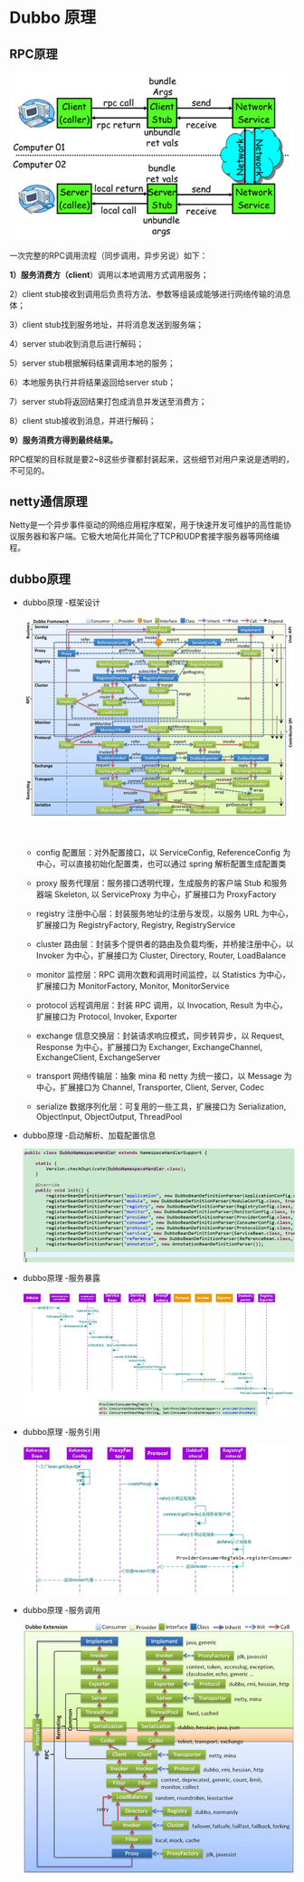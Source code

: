 # Dubbo 原理

## RPC原理

​![image](assets/image-20230308180623-hgidwld.png)​

一次完整的RPC调用流程（同步调用，异步另说）如下：

**1）服务消费方（client**）调用以本地调用方式调用服务；

2）client stub接收到调用后负责将方法、参数等组装成能够进行网络传输的消息体；

3）client stub找到服务地址，并将消息发送到服务端；

4）server stub收到消息后进行解码；

5）server stub根据解码结果调用本地的服务；

6）本地服务执行并将结果返回给server stub；

7）server stub将返回结果打包成消息并发送至消费方；

8）client stub接收到消息，并进行解码；

**9）服务消费方得到最终结果。**

RPC框架的目标就是要2~8这些步骤都封装起来，这些细节对用户来说是透明的，不可见的。

## netty通信原理

Netty是一个异步事件驱动的网络应用程序框架，用于快速开发可维护的高性能协议服务器和客户端。它极大地简化并简化了TCP和UDP套接字服务器等网络编程。

## dubbo原理

* dubbo原理     -框架设计

  ​![image](assets/image-20230308181004-xyyk2u7.png)​

  ‍

  * config 配置层：对外配置接口，以 ServiceConfig, ReferenceConfig 为中心，可以直接初始化配置类，也可以通过 spring 解析配置生成配置类

  * proxy 服务代理层：服务接口透明代理，生成服务的客户端 Stub 和服务器端 Skeleton, 以 ServiceProxy 为中心，扩展接口为 ProxyFactory

  * registry 注册中心层：封装服务地址的注册与发现，以服务 URL 为中心，扩展接口为 RegistryFactory, Registry, RegistryService

  * cluster 路由层：封装多个提供者的路由及负载均衡，并桥接注册中心，以 Invoker 为中心，扩展接口为 Cluster, Directory, Router, LoadBalance

  * monitor 监控层：RPC 调用次数和调用时间监控，以 Statistics 为中心，扩展接口为 MonitorFactory, Monitor, MonitorService

  * protocol 远程调用层：封装 RPC 调用，以 Invocation, Result 为中心，扩展接口为 Protocol, Invoker, Exporter

  * exchange 信息交换层：封装请求响应模式，同步转异步，以 Request, Response 为中心，扩展接口为 Exchanger, ExchangeChannel, ExchangeClient, ExchangeServer

  * transport 网络传输层：抽象 mina 和 netty 为统一接口，以 Message 为中心，扩展接口为 Channel, Transporter, Client, Server, Codec

  * serialize 数据序列化层：可复用的一些工具，扩展接口为 Serialization, ObjectInput, ObjectOutput, ThreadPool
* dubbo原理  -启动解析、加载配置信息

  ​![image](assets/image-20230308181135-4bb7gcq.png)​
* dubbo原理     -服务暴露

  ​![image](assets/image-20230308181150-ki4up0s.png)​
* dubbo原理  -服务引用

  ​![image](assets/image-20230308181208-ilkmgu2.png)​
* dubbo原理  -服务调用

  ​![image](assets/image-20230308181229-e1b3n0q.png)​

‍
